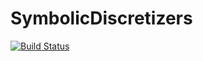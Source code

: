 # SymbolicDiscretizers

[![Build Status](https://github.com/myersm0/SymbolicDiscretizers.jl/actions/workflows/CI.yml/badge.svg?branch=main)](https://github.com/myersm0/SymbolicDiscretizers.jl/actions/workflows/CI.yml?query=branch%3Amain)
